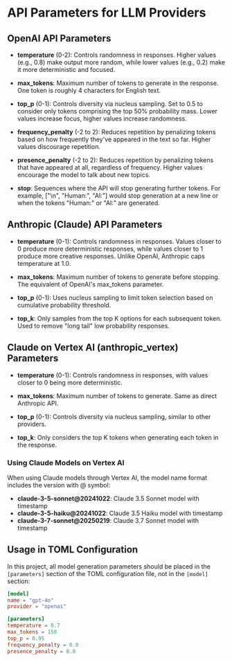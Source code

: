 # API Parameters for LLM Providers

## OpenAI API Parameters

- **temperature** (0-2): Controls randomness in responses. Higher values (e.g., 0.8) make output more random, while lower values (e.g., 0.2) make it more deterministic and focused.

- **max_tokens**: Maximum number of tokens to generate in the response. One token is roughly 4 characters for English text.

- **top_p** (0-1): Controls diversity via nucleus sampling. Set to 0.5 to consider only tokens comprising the top 50% probability mass. Lower values increase focus, higher values increase randomness.

- **frequency_penalty** (-2 to 2): Reduces repetition by penalizing tokens based on how frequently they've appeared in the text so far. Higher values discourage repetition.

- **presence_penalty** (-2 to 2): Reduces repetition by penalizing tokens that have appeared at all, regardless of frequency. Higher values encourage the model to talk about new topics.

- **stop**: Sequences where the API will stop generating further tokens. For example, ["\n", "Human:", "AI:"] would stop generation at a new line or when the tokens "Human:" or "AI:" are generated.

## Anthropic (Claude) API Parameters

- **temperature** (0-1): Controls randomness in responses. Values closer to 0 produce more deterministic responses, while values closer to 1 produce more creative responses. Unlike OpenAI, Anthropic caps temperature at 1.0.

- **max_tokens**: Maximum number of tokens to generate before stopping. The equivalent of OpenAI's max_tokens parameter.

- **top_p** (0-1): Uses nucleus sampling to limit token selection based on cumulative probability threshold.

- **top_k**: Only samples from the top K options for each subsequent token. Used to remove "long tail" low probability responses.

## Claude on Vertex AI (anthropic_vertex) Parameters

- **temperature** (0-1): Controls randomness in responses, with values closer to 0 being more deterministic.

- **max_tokens**: Maximum number of tokens to generate. Same as direct Anthropic API.

- **top_p** (0-1): Controls diversity via nucleus sampling, similar to other providers.

- **top_k**: Only considers the top K tokens when generating each token in the response.

### Using Claude Models on Vertex AI

When using Claude models through Vertex AI, the model name format includes the version with @ symbol:

- **claude-3-5-sonnet@20241022**: Claude 3.5 Sonnet model with timestamp
- **claude-3-5-haiku@20241022**: Claude 3.5 Haiku model with timestamp
- **claude-3-7-sonnet@20250219**: Claude 3.7 Sonnet model with timestamp

## Usage in TOML Configuration

In this project, all model generation parameters should be placed in the `[parameters]` section of the TOML configuration file, not in the `[model]` section:

```toml
[model]
name = "gpt-4o"
provider = "openai"

[parameters]
temperature = 0.7
max_tokens = 150
top_p = 0.95
frequency_penalty = 0.0
presence_penalty = 0.0
```